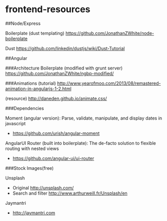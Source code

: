frontend-resources
==================

##Node/Express

Boilerplate (dust templating) https://github.com/JonathanZWhite/node-boilerplate

Dust https://github.com/linkedin/dustjs/wiki/Dust-Tutorial

##Angular

###Architecture
Boilerplate (modified with grunt server) https://github.com/JonathanZWhite/ngbp-modified/

###Animations
(tutorial) http://www.yearofmoo.com/2013/08/remastered-animation-in-angularjs-1-2.html

(resource) http://daneden.github.io/animate.css/

###Dependencies

Moment (angular version): Parse, validate, manipulate, and display dates in javascript
- https://github.com/urish/angular-moment

AngularUI Router (built into boilerplate): The de-facto solution to flexible routing with nested views
- https://github.com/angular-ui/ui-router

###Stock Images(free)

Unsplash 
- Original http://unsplash.com/
- Search and filter http://www.arthurweill.fr/Unsplash/en

Jaymantri
- http://jaymantri.com
